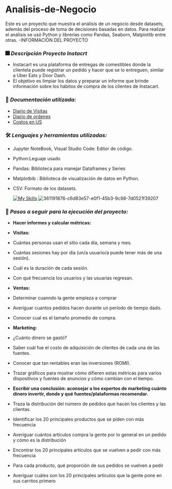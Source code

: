 # Analisis-de-Negocio
Este es un proyecto que muestra el análisis de un negocio desde datasets, además del proceso de toma de decisiones  basadas en datos.
Para realizar el análisis se usó Python y librerías como Pandas, Seaborn, Matplotlib entre otras.
-INFORMACIÓN DEL PROYECTO
### :fireworks: *Descripción Proyecto Instacrt*
- Instacart es una plataforma de entregas de comestibles donde la clientela puede registrar un pedido y hacer que se lo entreguen, similar a Uber Eats y Door Dash.
- El objetivo es limpiar los datos y preparar un informe que brinde información sobre los hábitos de compra de los clientes de Instacart. 


### :page_facing_up: *Documentación utilizada:* 
- [Diario de Visitas](https://practicum-content.s3.us-west-1.amazonaws.com/datasets/visits_log_us.csv)
- [Diario de ordenes](https://practicum-content.s3.us-west-1.amazonaws.com/datasets/orders_log_us.csv)
- [Costos en US](https://practicum-content.s3.us-west-1.amazonaws.com/datasets/costs_us.csv)
  
### 🛠️ *Lenguajes y herramientas utilizadas:*
<div id="header" align="left">
  
- Jupyter NoteBook, Visual Studio Code: Editor de código.
- Python:Leguaje usado
- Pandas: Biblioteca para manejar Dataframes y Series 
- Matplotbib : Biblioteca de visualización de datos en Python.
- CSV: Formato de los datasets.
  
  [![My Skills](https://skillicons.dev/icons?i=py,github,vscode,windows,powershell)](https://skillicons.dev) ![361191876-c6d83e57-e0f1-45b3-9c98-7d0521f39207](https://github.com/user-attachments/assets/3949cd0b-d42d-4bf9-95b4-7170a7155de1)

</a>

### :paw_prints: *Pasos a seguir para la ejecución del proyecto:* 
- **Hacer informes y calcular métricas:**
- __Visitas:__
- Cuántas personas usan el sitio cada día, semana y mes.
- Cuántas sesiones hay por día (un/a usuario/a puede tener más de una sesión).
- Cuál es la duración de cada sesión.
- Con qué frecuencia los usuarios y las usuarias regresan.
- **Ventas:**
- Determinar cuanndo la gente empieza a comprar
- Averiguar cuantos pedidos hacen durante un período de tiempo dado.
- Conocer cual es el tamaño promedio de compra.
- **Marketing:**
- ¿Cuánto dinero se gastó?
- Saber cuál fue el costo de adquisición de clientes de cada una de las fuentes.
- Conocer que tan rentables eran las inversiones (ROMI).
- Trazar gráficos para mostrar cómo difieren estas métricas para varios dispositivos y fuentes de anuncios y cómo cambian con el tiempo.
- **Escribir una conclusión: aconsejar a los expertos de marketing cuánto dinero invertir, donde y qué fuentes/plataformas recomendar.**

- Traza la distribución del número de pedidos que hacen los clientes y las clientas.
- Identificar los 20 principales productos que se piden con más frecuencia
- Averiguar cuántos artículos compra la gente por lo general en un pedido y cómo es la distribución
- Encontrar los 20 principales artículos que se vuelven a pedir con más frecuencia
- Para cada producto, qué proporción de sus pedidos se vuelven a pedir
- Averiguar cuáles son los 20 principales artículos que la gente pone en sus carritos primero
